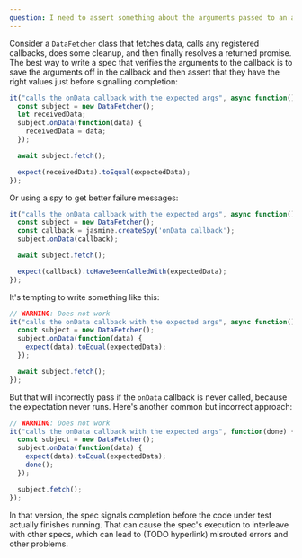 ```yaml
---
question: I need to assert something about the arguments passed to an async callback that happens before the code under test is finished. What's the best way to do that?
---
```


Consider a `DataFetcher` class that fetches data, calls any registered
callbacks, does some cleanup, and then finally resolves a returned promise. The
best way to write a spec that verifies the arguments to the callback is to save
the arguments off in the callback and then assert that they have the right
values just before signalling completion:

```javascript
it("calls the onData callback with the expected args", async function() {
  const subject = new DataFetcher();
  let receivedData;
  subject.onData(function(data) {
    receivedData = data;
  });

  await subject.fetch();

  expect(receivedData).toEqual(expectedData);
});
```

Or using a spy to get better failure messages:

```javascript
it("calls the onData callback with the expected args", async function() {
  const subject = new DataFetcher();
  const callback = jasmine.createSpy('onData callback');
  subject.onData(callback);

  await subject.fetch();

  expect(callback).toHaveBeenCalledWith(expectedData);
});
```

It's tempting to write something like this:

```javascript
// WARNING: Does not work
it("calls the onData callback with the expected args", async function() {
  const subject = new DataFetcher();
  subject.onData(function(data) {
    expect(data).toEqual(expectedData);
  });

  await subject.fetch();
});
```

But that will incorrectly pass if the `onData` callback is never called,
because the expectation never runs. Here's another common but incorrect
approach:

```javascript
// WARNING: Does not work
it("calls the onData callback with the expected args", function(done) {
  const subject = new DataFetcher();
  subject.onData(function(data) {
    expect(data).toEqual(expectedData);
    done();
  });

  subject.fetch();
});
```

In that version, the spec signals completion before the code under test
actually finishes running. That can cause the spec's execution to interleave
with other specs, which can lead to (TODO hyperlink) misrouted errors and other problems.
